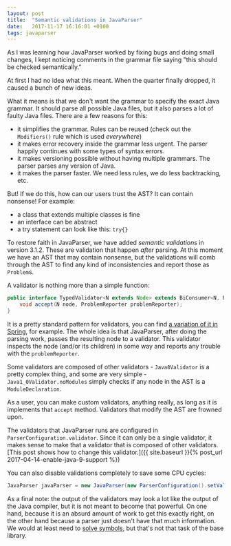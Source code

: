 ```yaml
---
layout: post
title:  "Semantic validations in JavaParser"
date:   2017-11-17 16:16:01 +0100
tags: javaparser
---
```

As I was learning how JavaParser worked by fixing bugs and doing small changes,
I kept noticing comments in the grammar file saying "this should be checked semantically."

At first I had no idea what this meant.
When the quarter finally dropped,
it caused a bunch of new ideas.

What it means is that we don't want the grammar to specify the exact Java grammar.
It should parse all possible Java files,
but it also parses a lot of faulty Java files.
There are a few reasons for this:
- it simplifies the grammar. Rules can be reused (check out the `Modifiers()` rule which is used *everywhere*)
- it makes error recovery inside the grammar less urgent. The parser happily continues with some types of syntax errors.
- it makes versioning possible without having multiple grammars. The parser parses any version of Java.
- it makes the parser faster. We need less rules, we do less backtracking, etc.

But!
If we do this,
how can our users trust the AST?
It can contain nonsense!
For example:
- a class that extends multiple classes is fine
- an interface can be abstract
- a try statement can look like this: `try{}`

To restore faith in JavaParser,
we have added *semantic validations* in version 3.1.2.
These are validation that happen *after* parsing.
At this moment we have an AST that may contain nonsense,
but the validations will comb through the AST to find any kind of inconsistencies and report those as `Problem`s.

A validator is nothing more than a simple function:
```java
public interface TypedValidator<N extends Node> extends BiConsumer<N, ProblemReporter> {
    void accept(N node, ProblemReporter problemReporter);
}
```
It is a pretty standard pattern for validators,
you can find [a variation of it in Spring](https://docs.spring.io/spring/docs/current/spring-framework-reference/html/validation.html), for example.
The whole idea is that JavaParser,
after doing the parsing work,
passes the resulting node to a validator.
This validator inspects the node (and/or its children) in some way and reports any trouble with the `problemReporter`.

Some validators are composed of other validators - `Java8Validator` is a pretty complex thing,
and some are very simple - `Java1_0Validator.noModules` simply checks if any node in the AST is a `ModuleDeclaration`.

As a user, you can make custom validators, anything really,
as long as it is implements that `accept` method.
Validators that modify the AST are frowned upon.
  
The validators that JavaParser runs are configured in `ParserConfiguration.validator`.
Since it can only be a single validator,
it makes sense to make that a validator that is composed of other validators.
[This post shows how to change this validator.]({{ site.baseurl }}{% post_url 2017-04-14-enable-java-9-support %})

You can also disable validations completely to save some CPU cycles:
```java
JavaParser javaParser = new JavaParser(new ParserConfiguration().setValidator(new NoProblemsValidator()));
```

As a final note: the output of the validators may look a lot like the output of the Java compiler,
but it is not meant to become that powerful.
On one hand, because it is an absurd amount of work to get this exactly right,
on the other hand because a parser just doesn't have that much information.
We would at least need to [solve symbols](https://github.com/javaparser/javasymbolsolver), but that's not that task of the base library.